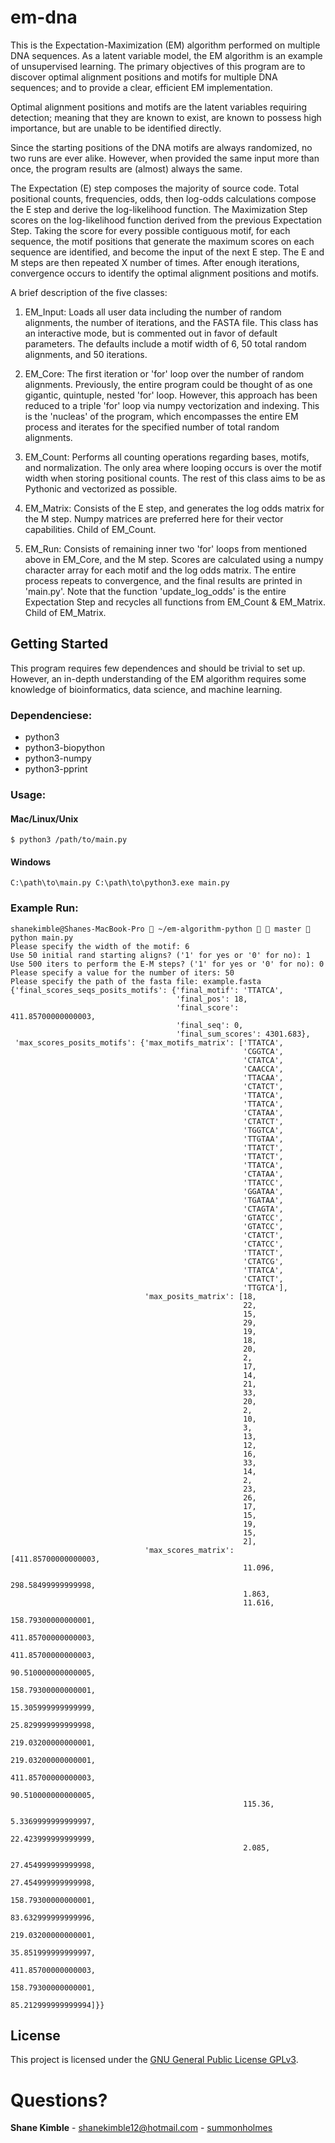 # em-dna
This is the Expectation-Maximization (EM) algorithm performed on multiple DNA sequences.  As a latent variable model, the EM algorithm is an example of unsupervised learning.  The primary objectives of this program are to discover optimal alignment positions and motifs for multiple DNA sequences; and to provide a clear, efficient EM implementation.  

Optimal alignment positions and motifs are the latent variables requiring detection; meaning that they are known to exist, are known to possess high importance, but are unable to be identified directly.

Since the starting positions of the DNA motifs are always randomized, no two runs are ever alike.  However, when provided the same input more than once, the program results are (almost) always the same.

The Expectation (E) step composes the majority of source code.  Total positional counts, frequencies, odds, then log-odds calculations compose the E step and derive the log-likelihood function.  The Maximization Step scores on the log-likelihood function derived from the previous Expectation Step.  Taking the score for every possible contiguous motif, for each sequence, the motif positions that generate the maximum scores on each sequence are identified, and become the input of the next E step.  The E and M steps are then repeated X number of times.  After enough iterations, convergence occurs to identify the optimal alignment positions and motifs.

A brief description of the five classes:
1. EM_Input: Loads all user data including the number of random alignments, the number of iterations, and the FASTA file.  This class has an interactive mode, but is commented out in favor of default parameters.  The defaults include a motif width of 6, 50 total random alignments, and 50 iterations.

2. EM_Core: The first iteration or 'for' loop over the number of random alignments.  Previously, the entire program could be thought of as one gigantic, quintuple, nested 'for' loop.  However, this approach has been reduced to a triple 'for' loop via numpy vectorization and indexing.  This is the 'nucleas' of the program, which encompasses the entire EM process and iterates for the specified number of total random alignments.

3. EM_Count: Performs all counting operations regarding bases, motifs, and normalization.  The only area where looping occurs is over the motif width when storing positional counts.  The rest of this class aims to be as Pythonic and vectorized as possible.

4. EM_Matrix: Consists of the E step, and generates the log odds matrix for the M step.  Numpy matrices are preferred here for their vector capabilities.  Child of EM_Count.

5. EM_Run: Consists of remaining inner two 'for' loops from mentioned above in EM_Core, and the M step.  Scores are calculated using a numpy character array for each motif and the log odds matrix.  The entire process repeats to convergence, and the final results are printed in 'main.py'.  Note that the function 'update_log_odds' is the entire Expectation Step and recycles all functions from EM_Count & EM_Matrix.  Child of EM_Matrix.

## Getting Started
This program requires few dependences and should be trivial to set up.  However, an in-depth understanding of the EM algorithm requires some knowledge of bioinformatics, data science, and machine learning.

### Dependenciese:
* python3  
* python3-biopython  
* python3-numpy
* python3-pprint  

### Usage:
#### Mac/Linux/Unix
```
$ python3 /path/to/main.py
```
#### Windows
```
C:\path\to\main.py C:\path\to\python3.exe main.py
```
### Example Run:
```
shanekimble@Shanes-MacBook-Pro  ~/em-algorithm-python   master  python main.py
Please specify the width of the motif: 6
Use 50 initial rand starting aligns? ('1' for yes or '0' for no): 1
Use 500 iters to perform the E-M steps? ('1' for yes or '0' for no): 0
Please specify a value for the number of iters: 50
Please specify the path of the fasta file: example.fasta
{'final_scores_seqs_posits_motifs': {'final_motif': 'TTATCA',
                                     'final_pos': 18,
                                     'final_score': 411.85700000000003,
                                     'final_seq': 0,
                                     'final_sum_scores': 4301.683},
 'max_scores_posits_motifs': {'max_motifs_matrix': ['TTATCA',
                                                    'CGGTCA',
                                                    'CTATCA',
                                                    'CAACCA',
                                                    'TTACAA',
                                                    'CTATCT',
                                                    'TTATCA',
                                                    'TTATCA',
                                                    'CTATAA',
                                                    'CTATCT',
                                                    'TGGTCA',
                                                    'TTGTAA',
                                                    'TTATCT',
                                                    'TTATCT',
                                                    'TTATCA',
                                                    'CTATAA',
                                                    'TTATCC',
                                                    'GGATAA',
                                                    'TGATAA',
                                                    'CTAGTA',
                                                    'GTATCC',
                                                    'GTATCC',
                                                    'CTATCT',
                                                    'CTATCC',
                                                    'TTATCT',
                                                    'CTATCG',
                                                    'TTATCA',
                                                    'CTATCT',
                                                    'TTGTCA'],
                              'max_posits_matrix': [18,
                                                    22,
                                                    15,
                                                    29,
                                                    19,
                                                    18,
                                                    20,
                                                    2,
                                                    17,
                                                    14,
                                                    21,
                                                    33,
                                                    20,
                                                    2,
                                                    10,
                                                    3,
                                                    13,
                                                    12,
                                                    16,
                                                    33,
                                                    14,
                                                    2,
                                                    23,
                                                    26,
                                                    17,
                                                    15,
                                                    19,
                                                    15,
                                                    2],
                              'max_scores_matrix': [411.85700000000003,
                                                    11.096,
                                                    298.58499999999998,
                                                    1.863,
                                                    11.616,
                                                    158.79300000000001,
                                                    411.85700000000003,
                                                    411.85700000000003,
                                                    90.510000000000005,
                                                    158.79300000000001,
                                                    15.305999999999999,
                                                    25.829999999999998,
                                                    219.03200000000001,
                                                    219.03200000000001,
                                                    411.85700000000003,
                                                    90.510000000000005,
                                                    115.36,
                                                    5.3369999999999997,
                                                    22.423999999999999,
                                                    2.085,
                                                    27.454999999999998,
                                                    27.454999999999998,
                                                    158.79300000000001,
                                                    83.632999999999996,
                                                    219.03200000000001,
                                                    35.851999999999997,
                                                    411.85700000000003,
                                                    158.79300000000001,
                                                    85.212999999999994]}}
```

## License
This project is licensed under the [GNU General Public License GPLv3](https://www.gnu.org/licenses/gpl-3.0.en.html).

# Questions?
**Shane Kimble** - shanekimble12@hotmail.com - [summonholmes](https://github.com/summonholmes)
